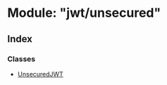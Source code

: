 # Module: "jwt/unsecured"

## Index

### Classes

* [UnsecuredJWT](../classes/_jwt_unsecured_.unsecuredjwt.md)

